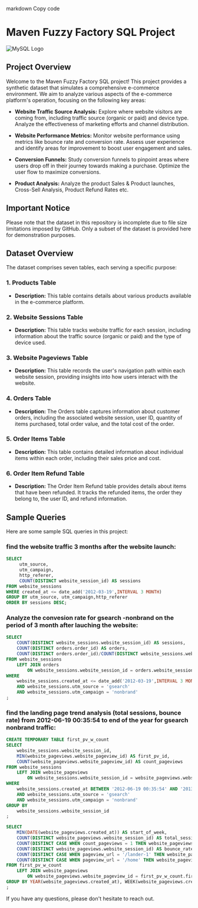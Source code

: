 markdown
Copy code
# Maven Fuzzy Factory SQL Project

![MySQL Logo](https://aety.io/wp-content/uploads/2016/11/mysql-logo.png)

## Project Overview

Welcome to the Maven Fuzzy Factory SQL project! This project provides a synthetic dataset that simulates a comprehensive e-commerce environment. We aim to analyze various aspects of the e-commerce platform's operation, focusing on the following key areas:

- **Website Traffic Source Analysis:** Explore where website visitors are coming from, including traffic source (organic or paid) and device type. Analyze the effectiveness of marketing efforts and channel distribution.

- **Website Performance Metrics:** Monitor website performance using metrics like bounce rate and conversion rate. Assess user experience and identify areas for improvement to boost user engagement and sales.

- **Conversion Funnels:** Study conversion funnels to pinpoint areas where users drop off in their journey towards making a purchase. Optimize the user flow to maximize conversions.

- **Product Analysis:** Analyze the product Sales & Product launches, Cross-Sell Analysis, Product Refund Rates etc.

## Important Notice

Please note that the dataset in this repository is incomplete due to file size limitations imposed by GitHub. Only a subset of the dataset is provided here for demonstration purposes.

## Dataset Overview

The dataset comprises seven tables, each serving a specific purpose:

### 1. Products Table

- **Description:** This table contains details about various products available in the e-commerce platform.

### 2. Website Sessions Table

- **Description:** This table tracks website traffic for each session, including information about the traffic source (organic or paid) and the type of device used.

### 3. Website Pageviews Table

- **Description:** This table records the user's navigation path within each website session, providing insights into how users interact with the website.

### 4. Orders Table

- **Description:** The Orders table captures information about customer orders, including the associated website session, user ID, quantity of items purchased, total order value, and the total cost of the order.

### 5. Order Items Table

- **Description:** This table contains detailed information about individual items within each order, including their sales price and cost.

### 6. Order Item Refund Table

- **Description:** The Order Item Refund table provides details about items that have been refunded. It tracks the refunded items, the order they belong to, the user ID, and refund information.

## Sample Queries

Here are some sample SQL queries in this project:

### find the website traffic 3 months after the website launch:

```sql
SELECT 
     utm_source, 
     utm_campaign,
     http_referer,
     COUNT(DISTINCT website_session_id) AS sessions
FROM website_sessions
WHERE created_at <= date_add('2012-03-19',INTERVAL 3 MONTH)
GROUP BY utm_source, utm_campaign,http_referer
ORDER BY sessions DESC;
```


### Analyze the convesion rate for gsearch -nonbrand on the period of 3 month after lauching the website:

```sql
SELECT 
    COUNT(DISTINCT website_sessions.website_session_id) AS sessions,
    COUNT(DISTINCT orders.order_id) AS orders,
    COUNT(DISTINCT orders.order_id)/COUNT(DISTINCT website_sessions.website_session_id)*100 AS conv_rate_percentage
FROM website_sessions
	LEFT JOIN orders
		ON website_sessions.website_session_id = orders.website_session_id
WHERE 
    website_sessions.created_at <= date_add('2012-03-19',INTERVAL 3 MONTH)
    AND website_sessions.utm_source = 'gsearch'
    AND website_sessions.utm_campaign = 'nonbrand'
;

```

### find the landing page trend analysis (total sessions, bounce rate) from 2012-06-19 00:35:54 to end of the year for gsearch nonbrand traffic:

```sql
CREATE TEMPORARY TABLE first_pv_w_count
SELECT 
    website_sessions.website_session_id,
    MIN(website_pageviews.website_pageview_id) AS first_pv_id,
    COUNT(website_pageviews.website_pageview_id) AS count_pageviews
FROM website_sessions
    LEFT JOIN website_pageviews
        ON website_sessions.website_session_id = website_pageviews.website_session_id
WHERE
    website_sessions.created_at BETWEEN '2012-06-19 00:35:54' AND '2013-01-01'
    AND website_sessions.utm_source = 'gsearch'
    AND website_sessions.utm_campaign = 'nonbrand'
GROUP BY
    website_sessions.website_session_id
;

SELECT 
    MIN(DATE(website_pageviews.created_at)) AS start_of_week,
    COUNT(DISTINCT website_pageviews.website_session_id) AS total_sessions,
    COUNT(DISTINCT CASE WHEN count_pageviews = 1 THEN website_pageviews.website_session_id ELSE NULL END)/
    COUNT(DISTINCT website_pageviews.website_session_id) AS bounce_rate,
    COUNT(DISTINCT CASE WHEN pageview_url = '/lander-1' THEN website_pageviews.website_session_id ELSE NULL END) AS lander_sessions,
    COUNT(DISTINCT CASE WHEN pageview_url = '/home' THEN website_pageviews.website_session_id  ELSE NULL END) AS home_sessions
FROM first_pv_w_count
    LEFT JOIN website_pageviews
        ON website_pageviews.website_pageview_id = first_pv_w_count.first_pv_id
GROUP BY YEAR(website_pageviews.created_at), WEEK(website_pageviews.created_at)
;
```


If you have any questions, please don't hesitate to reach out.
